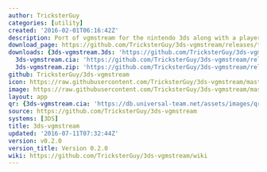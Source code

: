 ```yaml
---
author: TricksterGuy
categories: [utility]
created: '2016-02-01T06:16:42Z'
description: Port of vgmstream for the nintendo 3ds along with a player
download_page: https://github.com/TricksterGuy/3ds-vgmstream/releases/tag/v0.2.0
downloads: {3ds-vgmstream.3ds: 'https://github.com/TricksterGuy/3ds-vgmstream/releases/download/v0.2.0/3ds-vgmstream.3ds',
  3ds-vgmstream.cia: 'https://github.com/TricksterGuy/3ds-vgmstream/releases/download/v0.2.0/3ds-vgmstream.cia',
  3ds-vgmstream.zip: 'https://github.com/TricksterGuy/3ds-vgmstream/releases/download/v0.2.0/3ds-vgmstream.zip'}
github: TricksterGuy/3ds-vgmstream
icon: https://raw.githubusercontent.com/TricksterGuy/3ds-vgmstream/master/resources/icon.png
image: https://raw.githubusercontent.com/TricksterGuy/3ds-vgmstream/master/resources/banner.png
layout: app
qr: {3ds-vgmstream.cia: 'https://db.universal-team.net/assets/images/qr/3ds-vgmstream.cia.png'}
source: https://github.com/TricksterGuy/3ds-vgmstream
systems: [3DS]
title: 3ds-vgmstream
updated: '2016-07-11T07:32:44Z'
version: v0.2.0
version_title: Version 0.2.0
wiki: https://github.com/TricksterGuy/3ds-vgmstream/wiki
---
```

